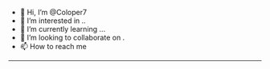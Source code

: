 - 👋 Hi, I’m @Coloper7
- 👀 I’m interested in ..
- 🌱 I’m currently learning ...
- 💞️ I’m looking to collaborate on .
- 📫 How to reach me
-------------------------------------
